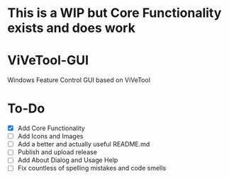 # This is a WIP but Core Functionality exists and does work

# ViVeTool-GUI
Windows Feature Control GUI based on ViVeTool

# To-Do
- [x] Add Core Functionality
- [ ] Add Icons and Images
- [ ] Add a better and actually useful README.md
- [ ] Publish and upload release
- [ ] Add About Dialog and Usage Help
- [ ] Fix countless of spelling mistakes and code smells

